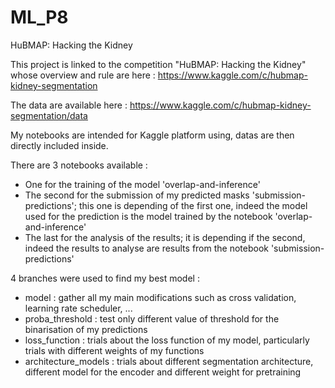 # ML_P8
HuBMAP: Hacking the Kidney

This project is linked to the competition "HuBMAP: Hacking the Kidney" whose overview and rule are here : https://www.kaggle.com/c/hubmap-kidney-segmentation

The data are available here : https://www.kaggle.com/c/hubmap-kidney-segmentation/data

My notebooks are intended for Kaggle platform using, datas are then directly included inside.

There are 3 notebooks available : 
- One for the training of the model 'overlap-and-inference'
- The second for the submission of my predicted masks 'submission-predictions'; this one is depending of the first one, indeed the model used for the prediction is the model trained by the notebook 'overlap-and-inference'
- The last for the analysis of the results; it is depending if the second, indeed the results to analyse are results from the notebook 'submission-predictions'

4 branches were used to find my best model : 
- model : gather all my main modifications such as cross validation, learning rate scheduler, ...
- proba_threshold : test only different value of threshold for the binarisation of my predictions
- loss_function : trials about the loss function of my model, particularly trials with different weights of my functions
- architecture_models : trials about different segmentation architecture, different model for the encoder and different weight for pretraining

